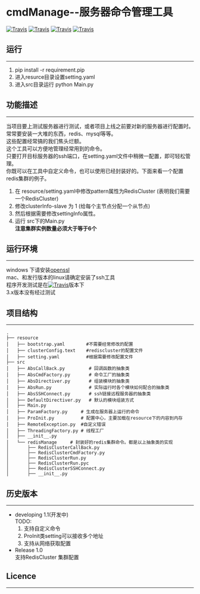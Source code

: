 # cmdManage--服务器命令管理工具  
[![Travis](https://img.shields.io/badge/release-1.0-brightgreen.svg)]()  [![Travis](https://img.shields.io/badge/build-passing-brightgreen.svg)]() [![Travis](https://img.shields.io/badge/developing-1.1-brightgreen.svg)]() [![Travis](https://img.shields.io/badge/python-2.7.10-brightgreen.svg)]()   

## 运行 
---
1. pip install -r requirement.pip  
2. 进入resurce目录设置setting.yaml  
3. 进入src目录运行 python Main.py  
## 功能描述 
---
当项目要上测试服务器进行测试，或者项目上线之前要对新的服务器进行配置时。常常要安装一大堆的东西，redis、mysql等等。  
这些配置经常搞的我们焦头烂额。  
这个工具可以方便地管理经常用到的命令。  
只要打开目标服务器的ssh端口，在setting.yaml文件中稍微一配置，即可轻松管理。  
你既可以在工具中自定义命令，也可以使用已经封装好的。下面来看一个配置redis集群的例子。  

1. 在 resource/setting.yaml中修改pattern属性为RedisCluster (表明我们需要一个RedisCluster) 
2. 修改clusterInfo-slave 为 1 (给每个主节点分配一个从节点)
3. 然后根据需要修改settingInfo属性。   
4. 运行 src下的Main.py  
**注意集群实例数量必须大于等于6个**     
## 运行环境
---
windows 下请安装[openssl](https://www.openssl.org/)  
mac、和发行版本的linux请确定安装了ssh工具  
程序开发测试是在[![Travis](https://img.shields.io/badge/python-2.7.10-brightgreen.svg)]()版本下  
3.x版本没有经过测试  
## 项目结构
---
```
.
├── resource
│   ├── bootstrap.yaml        #不需要经常修改的配置
│   ├── clusterConfig.text    #rediscluster的配置文件
│   ├── setting.yaml          #根据需要修改配置文件
├── src
│   ├── AbsCallBack.py         # 回调函数的抽象类
│   ├── AbsCmdFactory.py       # 命令工厂的抽象类
│   ├── AbsDirectiver.py       # 组装模块的抽象类
│   ├── AbsRun.py              # 实际运行时各个模块如何配合的抽象类
│   ├── AbsSSHConnect.py       # ssh链接远程服务器的抽象类
│   ├── DefaultDirectiver.py   # 默认的模块组装方式
│   ├── Main.py
│   ├── ParamFactory.py     # 生成在服务器上运行的命令
│   ├── ProInit.py          # 配置中心，主要加载在resource下的内容到内存
│   ├── RemoteException.py  #自定义错误
│   ├── ThreadingFactory.py # 线程工厂
│   ├── __init__.py
│   └── redisManage     # 封装好的redis集群命令。都是以上抽象类的实现
│       ├── RedisClusterCallBack.py
│       ├── RedisClusterCmdFactory.py
│       ├── RedisClusterRun.py
│       ├── RedisClusterRun.pyc
│       ├── RedisClusterSSHConnect.py
│       ├── __init__.py
```
## 历史版本
---
- developing 1.1(开发中)  
  TODO:  
  1. 支持自定义命令
  2. ProInit类setting可以接收多个地址 
  3. 支持从网络获取配置
- Release 1.0  
  支持RedisCluster 集群配置
## Licence  
---
